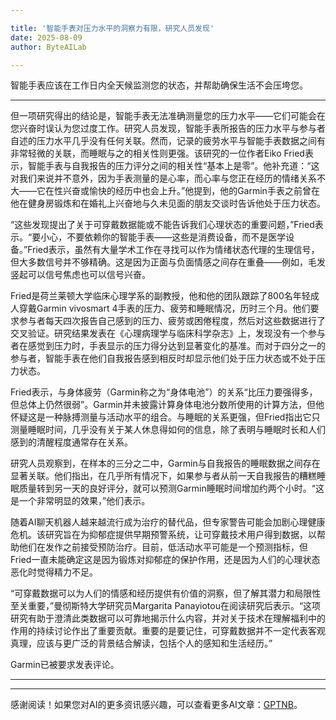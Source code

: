 ```yaml
---

title: '智能手表对压力水平的洞察力有限，研究人员发现'
date: 2025-08-09
author: ByteAILab

---
```


智能手表应该在工作日内全天候监测您的状态，并帮助确保生活不会压垮您。

---
但一项研究得出的结论是，智能手表无法准确测量您的压力水平——它们可能会在您兴奋时误认为您过度工作。研究人员发现，智能手表所报告的压力水平与参与者自述的压力水平几乎没有任何关联。然而，记录的疲劳水平与智能手表数据之间有非常轻微的关联，而睡眠与之的相关性则更强。该研究的一位作者Eiko Fried表示，智能手表与自我报告的压力评分之间的相关性“基本上是零”。他补充道：“这对我们来说并不意外，因为手表测量的是心率，而心率与您正在经历的情绪关系不大——它在性兴奋或愉快的经历中也会上升。”他提到，他的Garmin手表之前曾在他在健身房锻炼和在婚礼上兴奋地与久未见面的朋友交谈时告诉他处于压力状态。

“这些发现提出了关于可穿戴数据能或不能告诉我们心理状态的重要问题，”Fried表示。“要小心，不要依赖你的智能手表——这些是消费设备，而不是医学设备。”Fried表示，虽然有大量学术工作在寻找可以作为情绪状态代理的生理信号，但大多数信号并不够精确。这是因为正面与负面情感之间存在重叠——例如，毛发竖起可以信号焦虑也可以信号兴奋。

Fried是荷兰莱顿大学临床心理学系的副教授，他和他的团队跟踪了800名年轻成人穿戴Garmin vivosmart 4手表的压力、疲劳和睡眠情况，历时三个月。他们要求参与者每天四次报告自己感到的压力、疲劳或困倦程度，然后对这些数据进行了交叉验证。研究结果发表在《心理病理学与临床科学杂志》上，发现没有一个参与者在感觉到压力时，手表显示的压力得分达到显著变化的基准。而对于四分之一的参与者，智能手表在他们自我报告感到相反时却显示他们处于压力状态或不处于压力状态。

Fried表示，与身体疲劳（Garmin称之为“身体电池”）的关系“比压力要强得多，但总体上仍然很弱”。Garmin并未披露计算身体电池分数所使用的计算方法，但他怀疑这是一种脉搏测量与活动水平的组合。与睡眠的关系更强，但Fried指出它只测量睡眠时间，几乎没有关于某人休息得如何的信息，除了表明与睡眠时长和人们感到的清醒程度通常存在关系。

研究人员观察到，在样本的三分之二中，Garmin与自我报告的睡眠数据之间存在显著关联。他们指出，在几乎所有情况下，如果参与者从前一天自我报告的糟糕睡眠质量转到另一天的良好评分，就可以预测Garmin睡眠时间增加约两个小时。“这是一个非常明显的效果，”他们表示。

随着AI聊天机器人越来越流行成为治疗的替代品，但专家警告可能会加剧心理健康危机。该研究旨在为抑郁症提供早期预警系统，让可穿戴技术用户得到数据，以帮助他们在发作之前接受预防治疗。目前，低活动水平可能是一个预测指标，但Fried一直未能确定这是因为锻炼对抑郁症的保护作用，还是因为人们的心理状态恶化时觉得精力不足。

“可穿戴数据可以为人们的情感和经历提供有价值的洞察，但了解其潜力和局限性至关重要，”曼彻斯特大学研究员Margarita Panayiotou在阅读研究后表示。“这项研究有助于澄清此类数据可以可靠地揭示什么内容，并对关于技术在理解福利中的作用的持续讨论作出了重要贡献。重要的是要记住，可穿戴数据并不一定代表客观真理，应该与更广泛的背景结合解读，包括个人的感知和生活经历。”

Garmin已被要求发表评论。

---
---
感谢阅读！如果您对AI的更多资讯感兴趣，可以查看更多AI文章：[GPTNB](https://gptnb.com)。